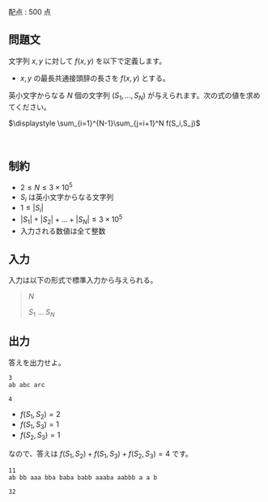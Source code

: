 配点 : $500$ 点

## 問題文

文字列 $x,y$ に対して $f(x,y)$ を以下で定義します。

- $x,y$ の最長共通接頭辞の長さを $f(x,y)$ とする。

英小文字からなる $N$ 個の文字列 $(S_1,\ldots,S_N)$ が与えられます。次の式の値を求めてください。

$\displaystyle \sum_{i=1}^{N-1}\sum_{j=i+1}^N f(S_i,S_j)$

<br>

## 制約

- $2\leq N\leq 3\times 10^5$
- $S_i$ は英小文字からなる文字列
- $1\leq |S_i|$
- $|S_1|+|S_2|+\ldots+|S_N|\leq 3\times 10^5$
- 入力される数値は全て整数

## 入力

入力は以下の形式で標準入力から与えられる。

> $N$ 
> 
> $S_1$ $\ldots$ $S_N$

## 出力

答えを出力せよ。

```input1
3
ab abc arc
```

```output1
4
```

- $f(S_1,S_2)=2$
- $f(S_1,S_3)=1$
- $f(S_2,S_3)=1$

なので、答えは $f(S_1,S_2)+f(S_1,S_3)+f(S_2,S_3) = 4$ です。

```input2
11
ab bb aaa bba baba babb aaaba aabbb a a b
```

```output2
32
```